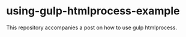 # using-gulp-htmlprocess-example
 This repository accompanies a post on how to use gulp htmlprocess.
